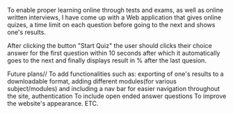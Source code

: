 To enable proper learning online through tests and exams, as well as online written interviews, I have come up with a Web application that gives online quizes, a time limit on each question before going to the next and shows one's results.

After clicking the button "Start Quiz" the user should clicks their choice answer for the first question within 10 seconds after which it automatically goes to the next and finally displays result in % after the last quesion.



Future plans//
To add functionalities such as: exporting of one's results to a downloadable format, adding different modules(for various subject/modules) and including a nav bar for easier navigation throughout the site, authentication
To include open ended answer questions
To improve the website's appearance.
ETC.
